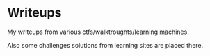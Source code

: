 # Writeups
My writeups from various ctfs/walktroughts/learning machines.

Also some challenges solutions from learning sites are placed there.
